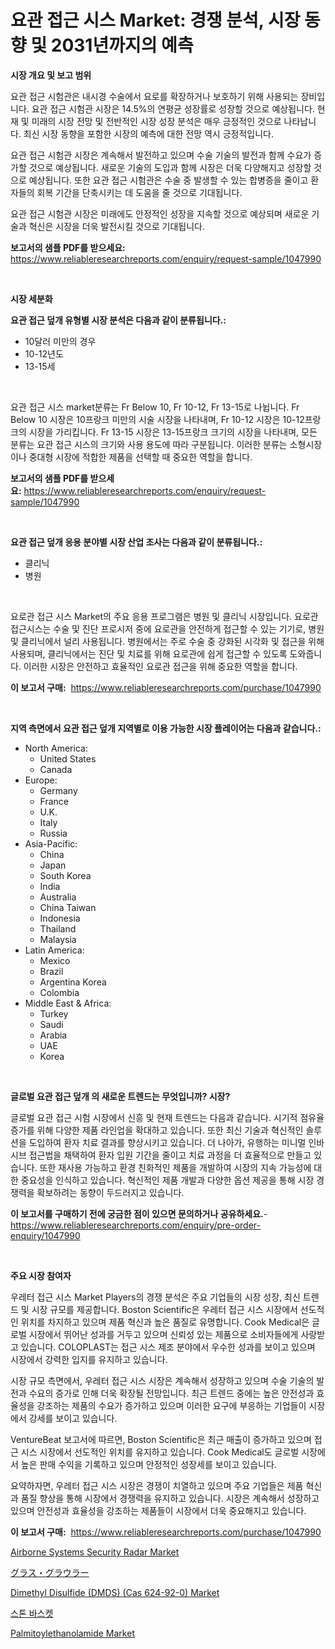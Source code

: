 <p><h1>요관 접근 시스 Market: 경쟁 분석, 시장 동향 및 2031년까지의 예측</h1></p><p><strong>시장 개요 및 보고 범위</strong></p>
<p><p>요관 접근 시험관은 내시경 수술에서 요로를 확장하거나 보호하기 위해 사용되는 장비입니다. 요관 접근 시험관 시장은 14.5%의 연평균 성장률로 성장할 것으로 예상됩니다. 현재 및 미래의 시장 전망 및 전반적인 시장 성장 분석은 매우 긍정적인 것으로 나타납니다. 최신 시장 동향을 포함한 시장의 예측에 대한 전망 역시 긍정적입니다.</p><p>요관 접근 시험관 시장은 계속해서 발전하고 있으며 수술 기술의 발전과 함께 수요가 증가할 것으로 예상됩니다. 새로운 기술의 도입과 함께 시장은 더욱 다양해지고 성장할 것으로 예상됩니다. 또한 요관 접근 시험관은 수술 중 발생할 수 있는 합병증을 줄이고 환자들의 회복 기간을 단축시키는 데 도움을 줄 것으로 기대됩니다.</p><p>요관 접근 시험관 시장은 미래에도 안정적인 성장을 지속할 것으로 예상되며 새로운 기술과 혁신은 시장을 더욱 발전시킬 것으로 기대됩니다.</p></p>
<p><strong>보고서의 샘플 PDF를 받으세요:</strong> <a href="https://www.reliableresearchreports.com/enquiry/request-sample/1047990">https://www.reliableresearchreports.com/enquiry/request-sample/1047990</a></p>
<p>&nbsp;</p>
<p><strong>시장 세분화</strong></p>
<p><strong>요관 접근 덮개 유형별 시장 분석은 다음과 같이 분류됩니다.:</strong></p>
<p><ul><li>10달러 미만의 경우</li><li>10-12년도</li><li>13-15세</li></ul></p>
<p>&nbsp;</p>
<p><p>요관 접근 시스 market분류는 Fr Below 10, Fr 10-12, Fr 13-15로 나뉩니다. Fr Below 10 시장은 10프랑크 미만의 시술 시장을 나타내며, Fr 10-12 시장은 10-12프랑크의 시장을 가리킵니다. Fr 13-15 시장은 13-15프랑크 크기의 시장을 나타내며, 모든 분류는 요관 접근 시스의 크기와 사용 용도에 따라 구분됩니다. 이러한 분류는 소형시장이나 중대형 시장에 적합한 제품을 선택할 때 중요한 역할을 합니다.</p></p>
<p><strong>보고서의 샘플 PDF를 받으세요:</strong>&nbsp;<a href="https://www.reliableresearchreports.com/enquiry/request-sample/1047990">https://www.reliableresearchreports.com/enquiry/request-sample/1047990</a></p>
<p>&nbsp;</p>
<p><strong> 요관 접근 덮개 응용 분야별 시장 산업 조사는 다음과 같이 분류됩니다.:</strong></p>
<p><ul><li>클리닉</li><li>병원</li></ul></p>
<p>&nbsp;</p>
<p><p>요로관 접근 시스 Market의 주요 응용 프로그램은 병원 및 클리닉 시장입니다. 요로관 접근시스는 수술 및 진단 프로시저 중에 요로관을 안전하게 접근할 수 있는 기기로, 병원 및 클리닉에서 널리 사용됩니다. 병원에서는 주로 수술 중 강화된 시각화 및 접근을 위해 사용되며, 클리닉에서는 진단 및 치료를 위해 요로관에 쉽게 접근할 수 있도록 도와줍니다. 이러한 시장은 안전하고 효율적인 요로관 접근을 위해 중요한 역할을 합니다.</p></p>
<p><strong>이 보고서 구매:</strong>&nbsp; <a href="https://www.reliableresearchreports.com/purchase/1047990">https://www.reliableresearchreports.com/purchase/1047990</a></p>
<p>&nbsp;</p>
<p><strong>지역 측면에서 요관 접근 덮개 지역별로 이용 가능한 시장 플레이어는 다음과 같습니다.:</strong></p>
<p><ul>
    <li>
        North America:
        <ul>
            <li>United States</li>
            <li>Canada</li>
        </ul>
    </li>
    <li>
        Europe:
        <ul>
            <li>Germany</li>
            <li>France</li>
            <li>U.K.</li>
            <li>Italy</li>
            <li>Russia</li>
        </ul>
    </li>
    <li>
        Asia-Pacific:
        <ul>
            <li>China</li>
            <li>Japan</li>
            <li>South Korea</li>
            <li>India</li>
            <li>Australia</li>
            <li>China Taiwan</li>
            <li>Indonesia</li>
            <li>Thailand</li>
            <li>Malaysia</li>
        </ul>
    </li>
    <li>
        Latin America:
        <ul>
            <li>Mexico</li>
            <li>Brazil</li>
            <li>Argentina Korea</li>
            <li>Colombia</li>
        </ul>
    </li>
    <li>
        Middle East & Africa:
        <ul>
            <li>Turkey</li>
            <li>Saudi</li>
            <li>Arabia</li>
            <li>UAE</li>
            <li>Korea</li>
        </ul>
    </li>
    </ul></p>
<p>&nbsp;</p>
<p><strong>글로벌 요관 접근 덮개 의 새로운 트렌드는 무엇입니까? 시장?</strong></p>
<p><p>글로벌 요관 접근 시험 시장에서 신흥 및 현재 트렌드는 다음과 같습니다. 시기적 점유율 증가를 위해 다양한 제품 라인업을 확대하고 있습니다. 또한 최신 기술과 혁신적인 솔루션을 도입하여 환자 치료 결과를 향상시키고 있습니다. 더 나아가, 유행하는 미니멀 인바시브 접근법을 채택하여 환자 입원 기간을 줄이고 치료 과정을 더 효율적으로 만들고 있습니다. 또한 재사용 가능하고 환경 친화적인 제품을 개발하여 시장의 지속 가능성에 대한 중요성을 인식하고 있습니다. 혁신적인 제품 개발과 다양한 옵션 제공을 통해 시장 경쟁력을 확보하려는 동향이 두드러지고 있습니다.</p></p>
<p><strong>이 보고서를 구매하기 전에 궁금한 점이 있으면 문의하거나 공유하세요.</strong>- <a href="https://www.reliableresearchreports.com/enquiry/pre-order-enquiry/1047990">https://www.reliableresearchreports.com/enquiry/pre-order-enquiry/1047990</a></p>
<p>&nbsp;</p>
<p><strong>주요 시장 참여자</strong></p>
<p><p>우레터 접근 시스 Market Players의 경쟁 분석은 주요 기업들의 시장 성장, 최신 트렌드 및 시장 규모를 제공합니다. Boston Scientific은 우레터 접근 시스 시장에서 선도적인 위치를 차지하고 있으며 제품 혁신과 높은 품질로 유명합니다. Cook Medical은 글로벌 시장에서 뛰어난 성과를 거두고 있으며 신뢰성 있는 제품으로 소비자들에게 사랑받고 있습니다. COLOPLAST는 접근 시스 제조 분야에서 우수한 성과를 보이고 있으며 시장에서 강력한 입지를 유지하고 있습니다.</p><p>시장 규모 측면에서, 우레터 접근 시스 시장은 계속해서 성장하고 있으며 수술 기술의 발전과 수요의 증가로 인해 더욱 확장될 전망입니다. 최근 트렌드 중에는 높은 안전성과 효율성을 강조하는 제품의 수요가 증가하고 있으며 이러한 요구에 부응하는 기업들이 시장에서 강세를 보이고 있습니다.</p><p>VentureBeat 보고서에 따르면, Boston Scientific은 최근 매출이 증가하고 있으며 접근 시스 시장에서 선도적인 위치를 유지하고 있습니다. Cook Medical도 글로벌 시장에서 높은 판매 수익을 기록하고 있으며 안정적인 성장세를 보이고 있습니다.</p><p>요약하자면, 우레터 접근 시스 시장은 경쟁이 치열하고 있으며 주요 기업들은 제품 혁신과 품질 향상을 통해 시장에서 경쟁력을 유지하고 있습니다. 시장은 계속해서 성장하고 있으며 안전성과 효율성을 강조하는 제품들이 시장에서 더욱 중요해지고 있습니다.</p></p>
<p><strong>이 보고서 구매:</strong>&nbsp;&nbsp;<a href="https://www.reliableresearchreports.com/purchase/1047990">https://www.reliableresearchreports.com/purchase/1047990</a></p>
<p><p><a href="https://skillful-vermicelli-b89.notion.site/Airborne-Systems-Security-Radar-Market-Insights-Market-Players-and-Forecast-Till-2031-d5d2e0b41b4a488bb8f420a8abd0ec92">Airborne Systems Security Radar Market</a></p><p><a href="https://medium.com/@emmittkutch2023/2024%E5%B9%B4%E3%81%8B%E3%82%892031%E5%B9%B4%E3%81%BE%E3%81%A7%E3%81%AE%E6%9C%9F%E9%96%93%E3%81%AB%E4%BA%88%E6%B8%AC%E3%81%95%E3%82%8C%E3%82%8B%E3%82%AC%E3%83%A9%E3%82%B9%E3%82%B0%E3%83%AD%E3%83%BC%E3%83%A9%E3%83%BC%E3%82%BA%E5%B8%82%E5%A0%B4%E3%81%AE%E3%83%88%E3%83%AC%E3%83%B3%E3%83%89%E3%81%A8%E5%B8%82%E5%A0%B4%E5%88%86%E6%9E%90-04255cb36a6d">グラス・グラウラー</a></p><p><a href="https://issuu.com/reportprime-2/docs/dimethyl-disulfide-dmds-cas-624-92-0-market-size-2">Dimethyl Disulfide (DMDS) (Cas 624-92-0) Market</a></p><p><a href="https://github.com/vsr06p4p49/Market-Research-Report-List-1/blob/main/4649839189839.md">스톤 바스켓</a></p><p><a href="https://github.com/provorikovar/Market-Research-Report-List-3/blob/main/palmitoylethanolamide-market.md">Palmitoylethanolamide Market</a></p></p>
